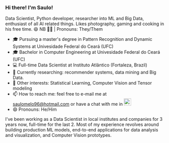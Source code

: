 ### Hi there! I'm Saulo!

Data Scientist, Python developer, researcher into ML and Big Data, enthusiast of all AI related things. Likes photography, gaming and cooking in his free time. 😄
NB 🏳️‍⚧️ | Pronouns: They/Them

- 🎓 Pursuing a master's degree in Pattern Recognition and Dynamic Systems at Univesidade Federal do Ceará (UFC)
- 🎓 Bachelor in Computer Engineering at Univesidade Federal do Ceará (UFC)
- 💻 Full-time Data Scientist at Instituto Atlântico (Fortaleza, Brazil)
- 🔎 Currently researching: recommender systems, data mining and Big Data.
- 🔎 Other interests: Statistical Learning, Computer Vision and Tensor modeling
- 📫 How to reach me: feel free to e-mail me at saulomelo96@hotmail.com or have a chat with me in  [<img src="https://image.flaticon.com/icons/png/512/174/174857.png" width="23" height="23">](https://www.linkedin.com/in/saulo-mendes-de-melo-30545114b/)
- 😄 Pronouns: He/Him

I've been working as a Data Scientist in local institutes and companies for 3 years now, full-time for the last 2. Most of my experience revolves around building production ML models, end-to-end applications for data analysis and visualization, and Computer Vision prototypes.
